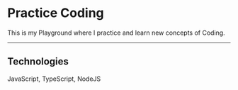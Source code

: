# Practice Coding
This is my Playground where I practice and learn new concepts of Coding.

***
## Technologies
JavaScript, TypeScript, NodeJS
